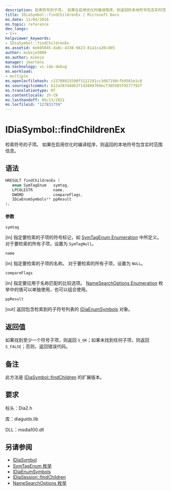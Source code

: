 ```yaml
---
description: 检索符号的子项。 如果在启用优化时编译程序，则返回的本地符号包含实时范围信息。
title: IDiaSymbol::findChildrenEx | Microsoft Docs
ms.date: 11/04/2016
ms.topic: reference
dev_langs:
- C++
helpviewer_keywords:
- IDiaSymbol::findChildrenEx
ms.assetid: 6e045045-da8c-4338-9423-81a1ca20c405
author: mikejo5000
ms.author: mikejo
manager: jmartens
ms.technology: vs-ide-debug
ms.workload:
- multiple
ms.openlocfilehash: c23788815590f5122191cc3db7190cfb9581e1c8
ms.sourcegitcommit: b12a38744db371d2894769ecf305585f9577792f
ms.translationtype: HT
ms.contentlocale: zh-CN
ms.lasthandoff: 09/13/2021
ms.locfileid: "127831759"
---
```

# <a name="idiasymbolfindchildrenex"></a>IDiaSymbol::findChildrenEx
检索符号的子项。 如果在启用优化时编译程序，则返回的本地符号包含实时范围信息。

## <a name="syntax"></a>语法

```C++
HRESULT findChildrenEx ( 
   enum SymTagEnum   symtag,
   LPCOLESTR         name,
   DWORD             compareFlags,
   IDiaEnumSymbols** ppResult
);
```

#### <a name="parameters"></a>参数
 `symtag`

[in] 指定要检索的子项的符号标记，如 [SymTagEnum Enumeration](../../debugger/debug-interface-access/symtagenum.md) 中所定义。 对于要检索的所有子项，设置为 `SymTagNull`。

 `name`

[in] 指定要检索的子项的名称。 对于要检索的所有子项，设置为 `NULL`。

 `compareFlags`

[in] 指定要应用于名称匹配的比较选项。 [NameSearchOptions Enumeration](../../debugger/debug-interface-access/namesearchoptions.md) 枚举中的值可以单独使用，也可以组合使用。

 `ppResult`

[out] 返回包含检索到的子符号列表的 [IDiaEnumSymbols](../../debugger/debug-interface-access/idiaenumsymbols.md) 对象。

## <a name="return-value"></a>返回值
 如果找到至少一个符号子项，则返回 `S_OK`；如果未找到任何子项，则返回 `S_FALSE`；否则，返回错误代码。

## <a name="remarks"></a>备注
 此方法是 [IDiaSymbol::findChildren](../../debugger/debug-interface-access/idiasymbol-findchildren.md) 的扩展版本。

## <a name="requirements"></a>要求
 标头：Dia2.h

 库：diaguids.lib

 DLL：msdia100.dll

## <a name="see-also"></a>另请参阅
- [IDiaSymbol](../../debugger/debug-interface-access/idiasymbol.md)
- [SymTagEnum 枚举](../../debugger/debug-interface-access/symtagenum.md)
- [IDiaEnumSymbols](../../debugger/debug-interface-access/idiaenumsymbols.md)
- [IDiaSession::findChildren](../../debugger/debug-interface-access/idiasession-findchildren.md)
- [NameSearchOptions 枚举](../../debugger/debug-interface-access/namesearchoptions.md)
